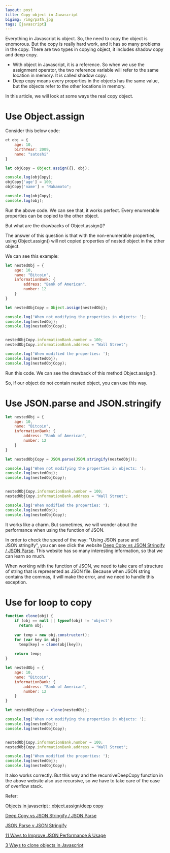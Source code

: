 ```yaml
---
layout: post
title: Copy object in Javascript
bigimg: /img/path.jpg
tags: [javascript]
---
```


Everything in Javascript is object. So, the need to copy the object is enomorous. But the copy is really hard work, and it has so many problems in the copy. There are two types in copying object, it includes shadow copy and deep copy.

- With object in Javascript, it is a reference. So when we use the assignment operator, the two reference variable will refer to the same location in memory. It is called shadow copy.
- Deep copy means every properties in the objects has the same value, but the objects refer to the other locations in memory.

In this article, we will look at some ways the real copy object.

# Use Object.assign
Consider this below code: 

```Javascript
et obj = {
    age: 10, 
    birthYear: 2009, 
    name: "satoshi"
}

let objCopy = Object.assign({}, obj);

console.log(objCopy);
objCopy['age'] = 100;
objCopy['name'] = "Nakamoto";

console.log(objCopy);
console.log(obj);
```

Run the above code. We can see that, it works perfect. Every enumerable properties can be copied to the other object. 

But what are the drawbacks of Object.assign()?

The answer of this question is that with the non-enumerable properties, using Object.assign() will not copied properties of nested object in the other object. 

We can see this example: 

```Javascript
let nestedObj = {
    age: 10, 
    name: "Bitcoin",
    informationBank: {
        address: "Bank of American", 
        number: 12
    } 
}

let nestedObjCopy = Object.assign(nestedObj);

console.log('When not modifying the properties in objects: ');
console.log(nestedObj);
console.log(nestedObjCopy);


nestedObjCopy.informationBank.number = 100;
nestedObjCopy.informationBank.address = "Wall Street";

console.log('When modified the properties: ');
console.log(nestedObj);
console.log(nestedObjCopy);
```

Run this code. We can see the drawback of this method Object.assign().

So, if our object do not contain nested object, you can use this way. 

# Use JSON.parse and JSON.stringify

```Javascript
let nestedObj = {
    age: 10, 
    name: "Bitcoin",
    informationBank: {
        address: "Bank of American", 
        number: 12
    } 
}

let nestedObjCopy = JSON.parse(JSON.stringify(nestedObj));

console.log('When not modifying the properties in objects: ');
console.log(nestedObj);
console.log(nestedObjCopy);


nestedObjCopy.informationBank.number = 100;
nestedObjCopy.informationBank.address = "Wall Street";

console.log('When modified the properties: ');
console.log(nestedObj);
console.log(nestedObjCopy);
```

It works like a charm. But sometimes, we will wonder about the performance when using the function of JSON.

In order to check the speed of the way: "Using JSON.parse and JSON.stringify", you can see click the website [Deep Copy vs JSON Stringify / JSON Parse](https://jsperf.com/deep-copy-vs-json-stringify-json-parse/5). This website has so many interesting information, so that we can learn so much.

When working with the function of JSON, we need to take care of structure of string that is represented as JSON file. Because when JSON string contains the commas, it will make the error, and we need to handle this exception. 


# Use for loop to copy

```Javascript
function clone(obj) {
    if (obj == null || typeof(obj) != 'object')
      return obj;
  
    var temp = new obj.constructor();
    for (var key in obj)
      temp[key] = clone(obj[key]);
  
    return temp;
}

let nestedObj = {
    age: 10, 
    name: "Bitcoin",
    informationBank: {
        address: "Bank of American", 
        number: 12
    } 
}

let nestedObjCopy = clone(nestedObj);

console.log('When not modifying the properties in objects: ');
console.log(nestedObj);
console.log(nestedObjCopy);


nestedObjCopy.informationBank.number = 100;
nestedObjCopy.informationBank.address = "Wall Street";

console.log('When modified the properties: ');
console.log(nestedObj);
console.log(nestedObjCopy);
```

It also works correctly. But this way and the recursiveDeepCopy function in the above website also use recursive, so we have to take care of the case of overflow stack. 



Refer: 

[Objects in javascript : object.assign/deep copy](https://medium.com/@tkssharma/objects-in-javascript-object-assign-deep-copy-64106c9aefab)

[Deep Copy vs JSON Stringify / JSON Parse](https://jsperf.com/deep-copy-vs-json-stringify-json-parse/5)

[JSON Parse v JSON Stringify](https://medium.com/bluekiri/json-parse-v-json-stringify-4b9d104c78d0)

[11 Ways to Improve JSON Performance & Usage](https://stackify.com/top-11-json-performance-usage-tips/)

[3 Ways to clone objects in Javascript](https://medium.com/@Farzad_YZ/3-ways-to-clone-objects-in-javascript-f752d148054d)